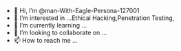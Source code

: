- 👋 Hi, I’m @man-With-Eagle-Persona-127001
- 👀 I’m interested in ...Ethical Hacking,Penetration Testing,
- 🌱 I’m currently learning ...
- 💞️ I’m looking to collaborate on ...
- 📫 How to reach me ...

<!---
man-With-Eagle-Persona-127001/man-With-Eagle-Persona-127001 is a ✨ special ✨ repository because its `README.md` (this file) appears on your GitHub profile.
You can click the Preview link to take a look at your changes.
--->
